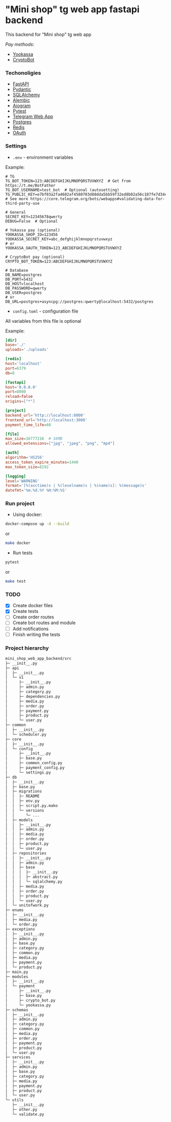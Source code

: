 # "Mini shop" tg web app fastapi backend

This backend for "Mini shop" tg web app

*Pay methods*:

* [Yookassa](https://yookassa.ru/)
* [CryptoBot](https://t.me/send)

### Techonoligies

* [FastAPI](https://fastapi.tiangolo.com/)
* [Pydantic](https://pydantic-docs.helpmanual.io/)
* [SQLAlchemy](https://www.sqlalchemy.org/)
* [Alembic](https://alembic.sqlalchemy.org/en/latest/)
* [Aiogram](https://aiogram.dev/)
* [Pytest](https://docs.pytest.org/en/latest/)
* [Telegram Web App](https://core.telegram.org/bots/api)
* [Postgres](https://www.postgresql.org/)
* [Redis](https://redis.io/)
* [OAuth](https://en.wikipedia.org/wiki/OAuth)

### Settings

* `.env` - environment variables

Example:

```env
# TG
TG_BOT_TOKEN=123:ABCDEFGHIJKLMNOPQRSTUVWXYZ  # Get from https://t.me/BotFather
TG_BOT_USERNAME=test_bot  # Optional (autosetting)
TG_PUBLIC_KEY=e7bf03a2fa4602af4580703d88dda5bb59f32ed8b02a56c187fe7d34caed242d  # See more https://core.telegram.org/bots/webapps#validating-data-for-third-party-use

# General
SECRET_KEY=12345678qwerty
DEBUG=False  # Optional

# Yokassa pay (optional)
YOOKASSA_SHOP_ID=123456
YOOKASSA_SECRET_KEY=abc_defghijklmnopqrstuvwxyz
# or
YOOKASSA_OAUTH_TOKEN=123_ABCDEFGHIJKLMNOPQRSTUVWXYZ

# CryptoBot pay (optional)
CRYPTO_BOT_TOKEN=123:ABCDEFGHIJKLMNOPQRSTUVWXYZ

# Database
DB_NAME=postgres
DB_PORT=5432
DB_HOST=localhost
DB_PASSWORD=qwerty
DB_USER=postgres
# or
DB_URL=postgres+asyncpg://postgres:qwerty@localhost:5432/postgres
```

* `config.toml` - configuration file

All variables from this file is optional

Example:

```.toml
[dir]
base='./'
uploads='./uploads'

[redis]
host='localhost'
port=6379
db=0

[fastapi]
host='0.0.0.0'
port=8000
reload=false
origins=["*"]

[project]
backend_url='http://localhost:8000'
frontend_url='http://localhost:3000'
payment_time_life=60

[file]
max_size=16777216  # 16MB
allowed_extensions=["jpg", "jpeg", "png", "mp4"]

[auth]
algorithm='HS256'
access_token_expire_minutes=1440
max_token_size=8192

[logging]
level='WARNING'
format='[%(asctime)s | %(levelname)s | %(name)s]: %(message)s'
datefmt='%m.%d.%Y %H:%M:%S'
```

### Run project

* Using docker:

```bash
docker-compose up -d --build
```

or

```bash
make docker
```

* Run tests

```bash
pytest
```

or

```bash
make test
```

### TODO

- [X] Create docker files
- [X] Create tests
- [ ] Create order routes
- [ ] Create bot routes and module
- [ ] Add notifications
- [ ] Finish writing the tests

### Project hierarchy

```txt
mini_shop_web_app_backend/src
├─ __init__.py
├─ api
│  ├─ __init__.py
│  └─ v1
│     ├─ __init__.py
│     ├─ admin.py
│     ├─ category.py
│     ├─ dependencies.py
│     ├─ media.py
│     ├─ order.py
│     ├─ payment.py
│     ├─ product.py
│     └─ user.py
├─ common
│  ├─ __init__.py
│  └─ scheduler.py
├─ core
│  ├─ __init__.py
│  └─ config
│     ├─ __init__.py
│     ├─ base.py
│     ├─ common_config.py
│     ├─ payment_config.py
│     └─ settings.py
├─ db
│  ├─ __init__.py
│  ├─ base.py
│  ├─ migrations
│  │  ├─ README
│  │  ├─ env.py
│  │  ├─ script.py.mako
│  │  └─ versions
│  │     └─ ...
│  ├─ models
│  │  ├─ __init__.py
│  │  ├─ admin.py
│  │  ├─ media.py
│  │  ├─ order.py
│  │  ├─ product.py
│  │  └─ user.py
│  ├─ repositories
│  │  ├─ __init__.py
│  │  ├─ admin.py
│  │  ├─ base
│  │  │  ├─ __init__.py
│  │  │  ├─ abstract.py
│  │  │  └─ sqlalchemy.py
│  │  ├─ media.py
│  │  ├─ order.py
│  │  ├─ product.py
│  │  └─ user.py
│  └─ unitofwork.py
├─ enums
│  ├─ __init__.py
│  ├─ media.py
│  └─ order.py
├─ exceptions
│  ├─ __init__.py
│  ├─ admin.py
│  ├─ base.py
│  ├─ category.py
│  ├─ common.py
│  ├─ media.py
│  ├─ payment.py
│  └─ product.py
├─ main.py
├─ modules
│  ├─ __init__.py
│  └─ payment
│     ├─ __init__.py
│     ├─ base.py
│     ├─ crypto_bot.py
│     └─ yookassa.py
├─ schemas
│  ├─ __init__.py
│  ├─ admin.py
│  ├─ category.py
│  ├─ common.py
│  ├─ media.py
│  ├─ order.py
│  ├─ payment.py
│  ├─ product.py
│  └─ user.py
├─ services
│  ├─ __init__.py
│  ├─ admin.py
│  ├─ base.py
│  ├─ category.py
│  ├─ media.py
│  ├─ payment.py
│  ├─ product.py
│  └─ user.py
└─ utils
   ├─ __init__.py
   ├─ other.py
   └─ validate.py

```
